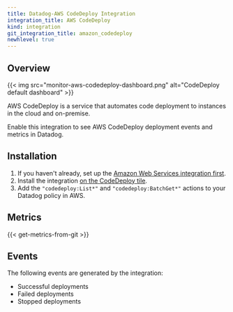 ```yaml
---
title: Datadog-AWS CodeDeploy Integration
integration_title: AWS CodeDeploy
kind: integration
git_integration_title: amazon_codedeploy
newhlevel: true
---
```

## Overview

{{< img src="monitor-aws-codedeploy-dashboard.png" alt="CodeDeploy default dashboard" >}}

AWS CodeDeploy is a service that automates code deployment to instances in the cloud and on-premise.

Enable this integration to see AWS CodeDeploy deployment events and metrics in Datadog.

## Installation

1. If you haven't already, set up the [Amazon Web Services integration first](/integrations/aws).
2. Install the integration [on the CodeDeploy tile](https://app.datadoghq.com/account/settings#integrations/amazon_codedeploy).
3. Add the `"codedeploy:List*"` and `"codedeploy:BatchGet*"` actions to your Datadog policy in AWS.

## Metrics

{{< get-metrics-from-git >}}

## Events

The following events are generated by the integration:

* Successful deployments
* Failed deployments
* Stopped deployments
